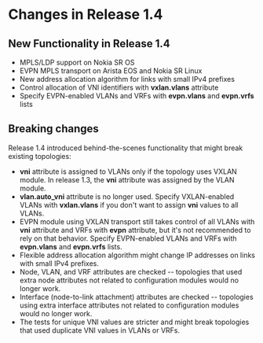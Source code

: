 # Changes in Release 1.4

## New Functionality in Release 1.4

* MPLS/LDP support on Nokia SR OS
* EVPN MPLS transport on Arista EOS and Nokia SR Linux
* New address allocation algorithm for links with small IPv4 prefixes
* Control allocation of VNI identifiers with **vxlan.vlans** attribute
* Specify EVPN-enabled VLANs and VRFs with **evpn.vlans** and **evpn.vrfs** lists

## Breaking changes

Release 1.4 introduced behind-the-scenes functionality that might break existing topologies:

* **vni** attribute is assigned to VLANs only if the topology uses VXLAN module. In release 1.3, the **vni** attribute was assigned by the VLAN module.
* **vlan.auto_vni** attribute is no longer used. Specify VXLAN-enabled VLANs with **vxlan.vlans** if you don't want to assign **vni** values to all VLANs.
* EVPN module using VXLAN transport still takes control of all VLANs with **vni** attribute and VRFs with **evpn** attribute, but it's not recommended to rely on that behavior. Specify EVPN-enabled VLANs and VRFs with **evpn.vlans** and **evpn.vrfs** lists.
* Flexible address allocation algorithm might change IP addresses on links with small IPv4 prefixes.
* Node, VLAN, and VRF attributes are checked -- topologies that used extra node attributes not related to configuration modules would no longer work.
* Interface (node-to-link attachment) attributes are checked -- topologies using extra interface attributes not related to configuration modules would no longer work.
* The tests for unique VNI values are stricter and might break topologies that used duplicate VNI values in VLANs or VRFs.
